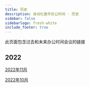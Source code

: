 ```yaml
---
title: 历史
description: 自动化套件办公时间 - 历史
sidebar: false
sidebarlogo: fresh-white
include_footer: true
---
```

此页面包含过去和未来办公时间会议的链接

## 2022

[2022年11月](/zh-Hans/office-hours/november-2022)

[2022年10月](/zh-Hans/office-hours/october-2022)
